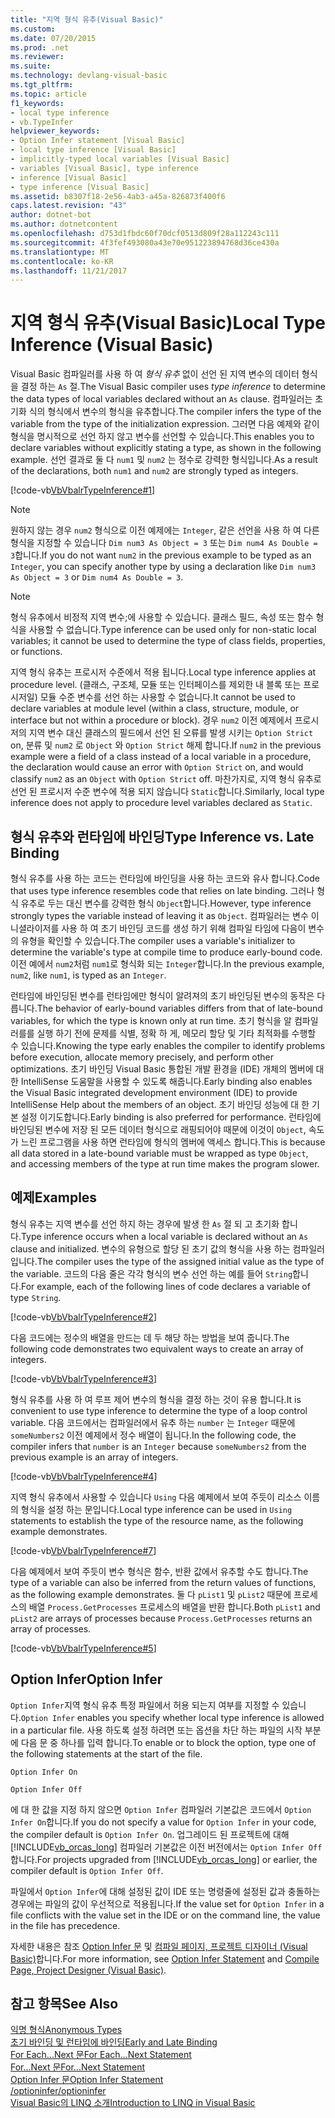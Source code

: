 ```yaml
---
title: "지역 형식 유추(Visual Basic)"
ms.custom: 
ms.date: 07/20/2015
ms.prod: .net
ms.reviewer: 
ms.suite: 
ms.technology: devlang-visual-basic
ms.tgt_pltfrm: 
ms.topic: article
f1_keywords:
- local type inference
- vb.TypeInfer
helpviewer_keywords:
- Option Infer statement [Visual Basic]
- local type inference [Visual Basic]
- implicitly-typed local variables [Visual Basic]
- variables [Visual Basic], type inference
- inference [Visual Basic]
- type inference [Visual Basic]
ms.assetid: b8307f18-2e56-4ab3-a45a-826873f400f6
caps.latest.revision: "43"
author: dotnet-bot
ms.author: dotnetcontent
ms.openlocfilehash: d753d1fbdc60f70dcf0513d809f28a112243c111
ms.sourcegitcommit: 4f3fef493080a43e70e951223894768d36ce430a
ms.translationtype: MT
ms.contentlocale: ko-KR
ms.lasthandoff: 11/21/2017
---
```

# <a name="local-type-inference-visual-basic"></a><span data-ttu-id="4ecdb-102">지역 형식 유추(Visual Basic)</span><span class="sxs-lookup"><span data-stu-id="4ecdb-102">Local Type Inference (Visual Basic)</span></span>
<span data-ttu-id="4ecdb-103">Visual Basic 컴파일러를 사용 하 여 *형식 유추* 없이 선언 된 지역 변수의 데이터 형식을 결정 하는 `As` 절.</span><span class="sxs-lookup"><span data-stu-id="4ecdb-103">The Visual Basic compiler uses *type inference* to determine the data types of local variables declared without an `As` clause.</span></span> <span data-ttu-id="4ecdb-104">컴파일러는 초기화 식의 형식에서 변수의 형식을 유추합니다.</span><span class="sxs-lookup"><span data-stu-id="4ecdb-104">The compiler infers the type of the variable from the type of the initialization expression.</span></span> <span data-ttu-id="4ecdb-105">그러면 다음 예제와 같이 형식을 명시적으로 선언 하지 않고 변수를 선언할 수 있습니다.</span><span class="sxs-lookup"><span data-stu-id="4ecdb-105">This enables you to declare variables without explicitly stating a type, as shown in the following example.</span></span> <span data-ttu-id="4ecdb-106">선언 결과로 둘 다 `num1` 및 `num2` 는 정수로 강력한 형식입니다.</span><span class="sxs-lookup"><span data-stu-id="4ecdb-106">As a result of the declarations, both `num1` and `num2` are strongly typed as integers.</span></span>  
  
 [!code-vb[VbVbalrTypeInference#1](../../../../visual-basic/language-reference/statements/codesnippet/VisualBasic/local-type-inference_1.vb)]  
 
> [!NOTE]
>  <span data-ttu-id="4ecdb-107">원하지 않는 경우 `num2` 형식으로 이전 예제에는 `Integer`, 같은 선언을 사용 하 여 다른 형식을 지정할 수 있습니다 `Dim num3 As Object = 3` 또는 `Dim num4 As Double = 3`합니다.</span><span class="sxs-lookup"><span data-stu-id="4ecdb-107">If you do not want `num2` in the previous example to be typed as an `Integer`, you can specify another type by using a declaration like `Dim num3 As Object = 3` or `Dim num4 As Double = 3`.</span></span>  

> [!NOTE]
>  <span data-ttu-id="4ecdb-108">형식 유추에서 비정적 지역 변수;에 사용할 수 있습니다. 클래스 필드, 속성 또는 함수 형식을 사용할 수 없습니다.</span><span class="sxs-lookup"><span data-stu-id="4ecdb-108">Type inference can be used only for non-static local variables; it cannot be used to determine the type of class fields, properties, or functions.</span></span>
 
 <span data-ttu-id="4ecdb-109">지역 형식 유추는 프로시저 수준에서 적용 됩니다.</span><span class="sxs-lookup"><span data-stu-id="4ecdb-109">Local type inference applies at procedure level.</span></span> <span data-ttu-id="4ecdb-110">(클래스, 구조체, 모듈 또는 인터페이스를 제외한 내 블록 또는 프로시저일) 모듈 수준 변수를 선언 하는 사용할 수 없습니다.</span><span class="sxs-lookup"><span data-stu-id="4ecdb-110">It cannot be used to declare variables at module level (within a class, structure, module, or interface but not within a procedure or block).</span></span> <span data-ttu-id="4ecdb-111">경우 `num2` 이전 예제에서 프로시저의 지역 변수 대신 클래스의 필드에서 선언 된 오류를 발생 시키는 `Option Strict` on, 분류 및 `num2` 로 `Object` 와 `Option Strict` 해제 합니다.</span><span class="sxs-lookup"><span data-stu-id="4ecdb-111">If `num2` in the previous example were a field of a class instead of a local variable in a procedure, the declaration would cause an error with `Option Strict` on, and would classify `num2` as an `Object` with `Option Strict` off.</span></span> <span data-ttu-id="4ecdb-112">마찬가지로, 지역 형식 유추로 선언 된 프로시저 수준 변수에 적용 되지 않습니다 `Static`합니다.</span><span class="sxs-lookup"><span data-stu-id="4ecdb-112">Similarly, local type inference does not apply to procedure level variables declared as `Static`.</span></span>  
  
## <a name="type-inference-vs-late-binding"></a><span data-ttu-id="4ecdb-113">형식 유추와 런타임에 바인딩</span><span class="sxs-lookup"><span data-stu-id="4ecdb-113">Type Inference vs. Late Binding</span></span>  
 <span data-ttu-id="4ecdb-114">형식 유추를 사용 하는 코드는 런타임에 바인딩을 사용 하는 코드와 유사 합니다.</span><span class="sxs-lookup"><span data-stu-id="4ecdb-114">Code that uses type inference resembles code that relies on late binding.</span></span> <span data-ttu-id="4ecdb-115">그러나 형식 유추로 두는 대신 변수를 강력한 형식 `Object`합니다.</span><span class="sxs-lookup"><span data-stu-id="4ecdb-115">However, type inference strongly types the variable instead of leaving it as `Object`.</span></span> <span data-ttu-id="4ecdb-116">컴파일러는 변수 이니셜라이저를 사용 하 여 초기 바인딩 코드를 생성 하기 위해 컴파일 타임에 다음이 변수의 유형을 확인할 수 있습니다.</span><span class="sxs-lookup"><span data-stu-id="4ecdb-116">The compiler uses a variable's initializer to determine the variable's type at compile time to produce early-bound code.</span></span> <span data-ttu-id="4ecdb-117">이전 예에서 `num2`처럼 `num1`로 형식화 되는 `Integer`합니다.</span><span class="sxs-lookup"><span data-stu-id="4ecdb-117">In the previous example, `num2`, like `num1`, is typed as an `Integer`.</span></span>  
  
 <span data-ttu-id="4ecdb-118">런타임에 바인딩된 변수를 런타임에만 형식이 알려져의 초기 바인딩된 변수의 동작은 다릅니다.</span><span class="sxs-lookup"><span data-stu-id="4ecdb-118">The behavior of early-bound variables differs from that of late-bound variables, for which the type is known only at run time.</span></span> <span data-ttu-id="4ecdb-119">초기 형식을 알 컴파일러를를 실행 하기 전에 문제를 식별, 정확 하 게, 메모리 할당 및 기타 최적화를 수행할 수 있습니다.</span><span class="sxs-lookup"><span data-stu-id="4ecdb-119">Knowing the type early enables the compiler to identify problems before execution, allocate memory precisely, and perform other optimizations.</span></span> <span data-ttu-id="4ecdb-120">초기 바인딩 Visual Basic 통합된 개발 환경을 (IDE) 개체의 멤버에 대 한 IntelliSense 도움말을 사용할 수 있도록 해줍니다.</span><span class="sxs-lookup"><span data-stu-id="4ecdb-120">Early binding also enables the Visual Basic integrated development environment (IDE) to provide IntelliSense Help about the members of an object.</span></span> <span data-ttu-id="4ecdb-121">초기 바인딩 성능에 대 한 기본 설정 이기도합니다.</span><span class="sxs-lookup"><span data-stu-id="4ecdb-121">Early binding is also preferred for performance.</span></span> <span data-ttu-id="4ecdb-122">런타임에 바인딩된 변수에 저장 된 모든 데이터 형식으로 래핑되어야 때문에 이것이 `Object`, 속도가 느린 프로그램을 사용 하면 런타임에 형식의 멤버에 액세스 합니다.</span><span class="sxs-lookup"><span data-stu-id="4ecdb-122">This is because all data stored in a late-bound variable must be wrapped as type `Object`, and accessing members of the type at run time makes the program slower.</span></span>  
  
## <a name="examples"></a><span data-ttu-id="4ecdb-123">예제</span><span class="sxs-lookup"><span data-stu-id="4ecdb-123">Examples</span></span>  
 <span data-ttu-id="4ecdb-124">형식 유추는 지역 변수를 선언 하지 하는 경우에 발생 한 `As` 절 되 고 초기화 합니다.</span><span class="sxs-lookup"><span data-stu-id="4ecdb-124">Type inference occurs when a local variable is declared without an `As` clause and initialized.</span></span> <span data-ttu-id="4ecdb-125">변수의 유형으로 할당 된 초기 값의 형식을 사용 하는 컴파일러입니다.</span><span class="sxs-lookup"><span data-stu-id="4ecdb-125">The compiler uses the type of the assigned initial value as the type of the variable.</span></span> <span data-ttu-id="4ecdb-126">코드의 다음 줄은 각각 형식의 변수 선언 하는 예를 들어 `String`합니다.</span><span class="sxs-lookup"><span data-stu-id="4ecdb-126">For example, each of the following lines of code declares a variable of type `String`.</span></span>  
  
 [!code-vb[VbVbalrTypeInference#2](../../../../visual-basic/language-reference/statements/codesnippet/VisualBasic/local-type-inference_2.vb)]  
  
 <span data-ttu-id="4ecdb-127">다음 코드에는 정수의 배열을 만드는 데 두 해당 하는 방법을 보여 줍니다.</span><span class="sxs-lookup"><span data-stu-id="4ecdb-127">The following code demonstrates two equivalent ways to create an array of integers.</span></span>  
  
 [!code-vb[VbVbalrTypeInference#3](../../../../visual-basic/language-reference/statements/codesnippet/VisualBasic/local-type-inference_3.vb)]  
  
 <span data-ttu-id="4ecdb-128">형식 유추를 사용 하 여 루프 제어 변수의 형식을 결정 하는 것이 유용 합니다.</span><span class="sxs-lookup"><span data-stu-id="4ecdb-128">It is convenient to use type inference to determine the type of a loop control variable.</span></span> <span data-ttu-id="4ecdb-129">다음 코드에서는 컴파일러에서 유추 하는 `number` 는 `Integer` 때문에 `someNumbers2` 이전 예제에서 정수 배열이 됩니다.</span><span class="sxs-lookup"><span data-stu-id="4ecdb-129">In the following code, the compiler infers that `number` is an `Integer` because `someNumbers2` from the previous example is an array of integers.</span></span>  
  
 [!code-vb[VbVbalrTypeInference#4](../../../../visual-basic/language-reference/statements/codesnippet/VisualBasic/local-type-inference_4.vb)]  
  
 <span data-ttu-id="4ecdb-130">지역 형식 유추에서 사용할 수 있습니다 `Using` 다음 예제에서 보여 주듯이 리소스 이름의 형식을 설정 하는 문입니다.</span><span class="sxs-lookup"><span data-stu-id="4ecdb-130">Local type inference can be used in `Using` statements to establish the type of the resource name, as the following example demonstrates.</span></span>  
  
 [!code-vb[VbVbalrTypeInference#7](../../../../visual-basic/language-reference/statements/codesnippet/VisualBasic/local-type-inference_5.vb)]  
  
 <span data-ttu-id="4ecdb-131">다음 예제에서 보여 주듯이 변수 형식은 함수, 반환 값에서 유추할 수도 합니다.</span><span class="sxs-lookup"><span data-stu-id="4ecdb-131">The type of a variable can also be inferred from the return values of functions, as the following example demonstrates.</span></span> <span data-ttu-id="4ecdb-132">둘 다 `pList1` 및 `pList2` 때문에 프로세스의 배열 `Process.GetProcesses` 프로세스의 배열을 반환 합니다.</span><span class="sxs-lookup"><span data-stu-id="4ecdb-132">Both `pList1` and `pList2` are arrays of processes because `Process.GetProcesses` returns an array of processes.</span></span>  
  
 [!code-vb[VbVbalrTypeInference#5](../../../../visual-basic/language-reference/statements/codesnippet/VisualBasic/local-type-inference_6.vb)]  
  
## <a name="option-infer"></a><span data-ttu-id="4ecdb-133">Option Infer</span><span class="sxs-lookup"><span data-stu-id="4ecdb-133">Option Infer</span></span>  
 <span data-ttu-id="4ecdb-134">`Option Infer`지역 형식 유추 특정 파일에서 허용 되는지 여부를 지정할 수 있습니다.</span><span class="sxs-lookup"><span data-stu-id="4ecdb-134">`Option Infer` enables you specify whether local type inference is allowed in a particular file.</span></span> <span data-ttu-id="4ecdb-135">사용 하도록 설정 하려면 또는 옵션을 차단 하는 파일의 시작 부분에 다음 문 중 하나를 입력 합니다.</span><span class="sxs-lookup"><span data-stu-id="4ecdb-135">To enable or to block the option, type one of the following statements at the start of the file.</span></span>  
  
 `Option Infer On`  
  
 `Option Infer Off`  
  
 <span data-ttu-id="4ecdb-136">에 대 한 값을 지정 하지 않으면 `Option Infer` 컴파일러 기본값은 코드에서 `Option Infer On`합니다.</span><span class="sxs-lookup"><span data-stu-id="4ecdb-136">If you do not specify a value for `Option Infer` in your code, the compiler default is `Option Infer On`.</span></span> <span data-ttu-id="4ecdb-137">업그레이드 된 프로젝트에 대해 [!INCLUDE[vb_orcas_long](~/includes/vb-orcas-long-md.md)] 컴파일러 기본값은 이전 버전에서는 `Option Infer Off`합니다.</span><span class="sxs-lookup"><span data-stu-id="4ecdb-137">For projects upgraded from [!INCLUDE[vb_orcas_long](~/includes/vb-orcas-long-md.md)] or earlier, the compiler default is `Option Infer Off`.</span></span>  
  
 <span data-ttu-id="4ecdb-138">파일에서 `Option Infer`에 대해 설정된 값이 IDE 또는 명령줄에 설정된 값과 충돌하는 경우에는 파일의 값이 우선적으로 적용됩니다.</span><span class="sxs-lookup"><span data-stu-id="4ecdb-138">If the value set for `Option Infer` in a file conflicts with the value set in the IDE or on the command line, the value in the file has precedence.</span></span>  
  
 <span data-ttu-id="4ecdb-139">자세한 내용은 참조 [Option Infer 문](../../../../visual-basic/language-reference/statements/option-infer-statement.md) 및 [컴파일 페이지, 프로젝트 디자이너 (Visual Basic)](/visualstudio/ide/reference/compile-page-project-designer-visual-basic)합니다.</span><span class="sxs-lookup"><span data-stu-id="4ecdb-139">For more information, see [Option Infer Statement](../../../../visual-basic/language-reference/statements/option-infer-statement.md) and [Compile Page, Project Designer (Visual Basic)](/visualstudio/ide/reference/compile-page-project-designer-visual-basic).</span></span>  
  
## <a name="see-also"></a><span data-ttu-id="4ecdb-140">참고 항목</span><span class="sxs-lookup"><span data-stu-id="4ecdb-140">See Also</span></span>  
 [<span data-ttu-id="4ecdb-141">익명 형식</span><span class="sxs-lookup"><span data-stu-id="4ecdb-141">Anonymous Types</span></span>](../../../../visual-basic/programming-guide/language-features/objects-and-classes/anonymous-types.md)  
 [<span data-ttu-id="4ecdb-142">초기 바인딩 및 런타임에 바인딩</span><span class="sxs-lookup"><span data-stu-id="4ecdb-142">Early and Late Binding</span></span>](../../../../visual-basic/programming-guide/language-features/early-late-binding/index.md)  
 [<span data-ttu-id="4ecdb-143">For Each...Next 문</span><span class="sxs-lookup"><span data-stu-id="4ecdb-143">For Each...Next Statement</span></span>](../../../../visual-basic/language-reference/statements/for-each-next-statement.md)  
 [<span data-ttu-id="4ecdb-144">For...Next 문</span><span class="sxs-lookup"><span data-stu-id="4ecdb-144">For...Next Statement</span></span>](../../../../visual-basic/language-reference/statements/for-next-statement.md)  
 [<span data-ttu-id="4ecdb-145">Option Infer 문</span><span class="sxs-lookup"><span data-stu-id="4ecdb-145">Option Infer Statement</span></span>](../../../../visual-basic/language-reference/statements/option-infer-statement.md)  
 [<span data-ttu-id="4ecdb-146">/optioninfer</span><span class="sxs-lookup"><span data-stu-id="4ecdb-146">/optioninfer</span></span>](../../../../visual-basic/reference/command-line-compiler/optioninfer.md)  
 [<span data-ttu-id="4ecdb-147">Visual Basic의 LINQ 소개</span><span class="sxs-lookup"><span data-stu-id="4ecdb-147">Introduction to LINQ in Visual Basic</span></span>](../../../../visual-basic/programming-guide/language-features/linq/introduction-to-linq.md)
